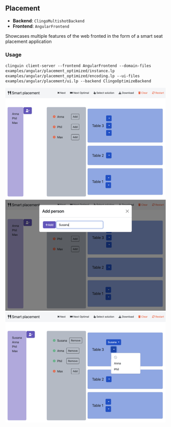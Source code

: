 ## Placement

- **Backend**:   `ClingoMultishotBackend`
- **Frontend**:   `AngularFrontend`

Showcases multiple features of the web fronted in the form of a smart seat placement application


### Usage

```
clinguin client-server --frontend AngularFrontend --domain-files examples/angular/placement_optimized/instance.lp examples/angular/placement_optimized/encoding.lp --ui-files examples/angular/placement/ui.lp --backend ClingoOptimizeBackend
```

![](out1.png)
![](out2.png)
![](out3.png)
